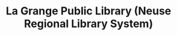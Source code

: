 ---
layout: repo
title: "La Grange Public Library (Neuse Regional Library System)"
id: 5127
permalink: repos/5127/
---